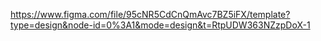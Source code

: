https://www.figma.com/file/95cNR5CdCnQmAvc7BZ5iFX/template?type=design&node-id=0%3A1&mode=design&t=RtpUDW363NZzpDoX-1
